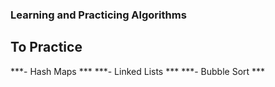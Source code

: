 ### Learning and Practicing Algorithms
## To Practice ##
***- Hash Maps ***
***- Linked Lists ***
***- Bubble Sort ***